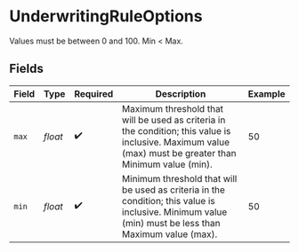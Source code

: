 # UnderwritingRuleOptions

Values must be between 0 and 100. Min < Max.


## Fields

| Field                                                                                                                                                    | Type                                                                                                                                                     | Required                                                                                                                                                 | Description                                                                                                                                              | Example                                                                                                                                                  |
| -------------------------------------------------------------------------------------------------------------------------------------------------------- | -------------------------------------------------------------------------------------------------------------------------------------------------------- | -------------------------------------------------------------------------------------------------------------------------------------------------------- | -------------------------------------------------------------------------------------------------------------------------------------------------------- | -------------------------------------------------------------------------------------------------------------------------------------------------------- |
| `max`                                                                                                                                                    | *float*                                                                                                                                                  | :heavy_check_mark:                                                                                                                                       | Maximum threshold that will be used as criteria in the condition; this value is inclusive. Maximum value (max) must be greater than Minimum value (min). | 50                                                                                                                                                       |
| `min`                                                                                                                                                    | *float*                                                                                                                                                  | :heavy_check_mark:                                                                                                                                       | Minimum threshold that will be used as criteria in the condition; this value is inclusive. Minimum value (min) must be less than Maximum value (max).    | 50                                                                                                                                                       |